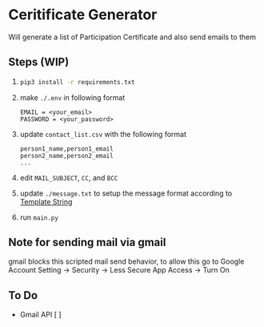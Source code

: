 # Ceritificate Generator

Will generate a list of Participation Certificate and also send emails to them

## Steps (WIP)
1.  ```bash
    pip3 install -r requirements.txt
    ```

1. make `./.env` in following format
    ```
    EMAIL = <your_email>
    PASSWORD = <your_password>
    ```

2. update `contact_list.csv` with the following format
    ```csv
    person1_name,person1_email
    person2_name,person2_email
    ...
    ```

3. edit `MAIL_SUBJECT`, `CC`, and `BCC` 

3. update `./message.txt` to setup the message format according to [Template String](https://docs.python.org/3.5/library/string.html#template-strings)

4. run `main.py`

## Note for sending mail via gmail

gmail blocks this scripted mail send behavior, to allow this go to Google Account Setting -> Security -> Less Secure App Access -> Turn On

## To Do
- Gmail API [ ] 

